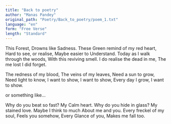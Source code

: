 ```yaml
---
title: "Back to poetry"
author: "Manas Pandey"
original_path: "Poetry/Back_to_poetry/poem_1.txt"
language: "en"
form: "Free Verse"
length: "Standard"
---
```

This Forest,
Drowns like Sadness.
These Green remind of my red heart,
Hard to see, or realise,
Maybe easier to Understand.
Today as I walk through the woods,
With this reviving smell.
I do realise the dead in me,
The me lost I did forget.

The redness of my blood,
The veins of my leaves,
Need a sun to grow,
Need light to know,
I want to show,
I want to show,
Every day I grow,
I want to show.

or something like...

Why do you beat so fast?
My Calm heart.
Why do you hide in glass?
My stained love.
Maybe I think to much
About me and you.
Every freckel of my soul,
Feels you somehow,
Every Glance of you,
Makes me fall too.